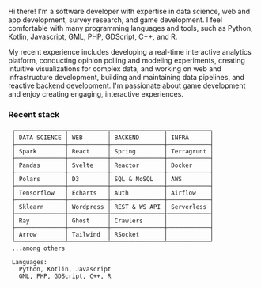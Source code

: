 Hi there! I'm a software developer with expertise in data science, web and app development, survey research, and game development. I feel comfortable with many programming languages and tools, such as Python, Kotlin, Javascript, GML, PHP, GDScript, C++, and R.

My recent experience includes developing a real-time interactive analytics platform, conducting opinion polling and modeling experiments, creating intuitive visualizations for complex data, and working on web and infrastructure development, building and maintaining data pipelines, and reactive backend development. I'm passionate about game development and enjoy creating engaging, interactive experiences.

### Recent stack
```
 ┌──────────────┬───────────┬───────────────┬────────────┐
 │ DATA SCIENCE │ WEB       │ BACKEND       │ INFRA      │
 ├──────────────┼───────────┼───────────────┼────────────┤
 │ Spark        │ React     │ Spring        │ Terragrunt │
 ├──────────────┼───────────┼───────────────┼────────────┤
 │ Pandas       │ Svelte    │ Reactor       │ Docker     │
 ├──────────────┼───────────┼───────────────┼────────────┤
 │ Polars       │ D3        │ SQL & NoSQL   │ AWS        │
 ├──────────────┼───────────┼───────────────┼────────────┤
 │ Tensorflow   │ Echarts   │ Auth          │ Airflow    │
 ├──────────────┼───────────┼───────────────┼────────────┤
 │ Sklearn      │ Wordpress │ REST & WS API │ Serverless │
 ├──────────────┼───────────┼───────────────┼────────────┤
 │ Ray          │ Ghost     │ Crawlers      │            │
 ├──────────────┼───────────┼───────────────┼────────────┤
 │ Arrow        │ Tailwind  │ RSocket       │            │
 └──────────────┴───────────┴───────────────┴────────────┘
 ...among others
 
 Languages: 
   Python, Kotlin, Javascript
   GML, PHP, GDScript, C++, R
```
<br/>  

